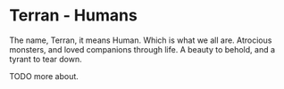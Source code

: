 Terran - Humans
====

The name, Terran, it means Human. Which is what we all are. 
Atrocious monsters, and loved companions through life.
A beauty to behold, and a tyrant to tear down.

TODO more about.
